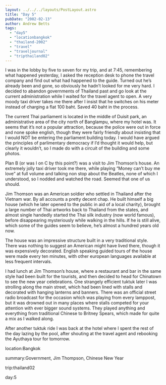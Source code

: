 ```yaml
---
layout: ../../../layouts/PostLayout.astro
title: "Day 5"
pubDate: "2002-02-13"
author: Andrew Betts
tags: 
  - "day5"
  - "locationbangkok"
  - "thailand-2002"
  - "travel"
  - "traveljournal"
  - "tripthailand02"
---
```


I was in the lobby by five to seven for my trip, and at 7:45, remembering what happened yesterday, I asked the reception desk to phone the travel company and find out what had happened to the guide. Turned out he’s already been and gone, so obviously he hadn’t looked for me very hard. I decided to abandon governments of Thailand past and go look at the current administration while I waited for the travel agent to open. A very moody taxi driver takes me there after I insist that he switches on his meter instead of charging a flat 100 baht. Saved 40 baht in the process.

The current Thai parliament is located in the middle of Duisit park, an administrative area of the city north of Banglampu, where my hotel was. It seems that it’s not a popular attraction, because the police were out in force and none spoke english, though they were fairly friendly about insisting that I would NOT be entering the parliament building today. I would have argued the principles of parlimentary democracy if I’d thought it would help, but clearly it wouldn’t, so I made do with a circuit of the building and some photos.

Plan B (or was I on C by this point?) was a visit to Jim Thomson’s house. An extremely jolly taxi driver took me there, while playing “Money can’t buy me love” at full volume and talking non stop about the Beatles, none of which I understood, so I nodded and watched the road. Seemed that one of us should.

Jim Thomson was an American soldier who settled in Thailand after the Vietnam war. By all accounts a pretty decent chap. He built himself a big house (which he later opened to the public in aid of a local charity), brought a large number of Thai artworks back to Thailand from the states, and almost single handedly started the Thai silk industry (now world famous), before disappearing mysteriously while walking in the hills. If he is still alive, which some of the guides seem to believe, he’s almost a hundred years old now.

The house was an impressive structure built in a very traditional style. There was nothing to suggest an American might have lived there, though it was expensively decorated. English speaking guided tours of the house were made every ten minutes, with other european languages available at less frequent intervals.

I had lunch at Jim Thomson’s house, where a restaurant and bar in the same style had been built for the tourists, and then decided to head for Chinatown to see the new year celebrations. One strangely efficient tuktuk later I was strolling along the main street, which had been lined with stalls and decorated with hanging lanterns and banners. There was an official street radio broadcast for the occasion which was playing from every lamppost, but it was drowned out in many places where stalls competed for your attention with ever bigger sound systems. They played anything and everything from traditional Chinese to Britney Spears, which made for quite a mix as I walked along.

After another tuktuk ride I was back at the hotel where I spent the rest of the day lazing by the pool, after shouting at the travel agent and rebooking the Ayuthaya tour for tomorrow.

location:Bangkok

summary:Government, Jim Thompson, Chinese New Year

trip:thailand02

day:5
